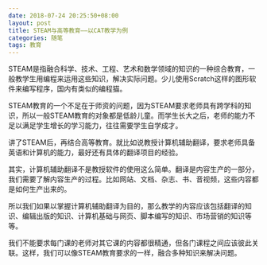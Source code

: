 ```yaml
---
date: 2018-07-24 20:25:50+08:00
layout: post
title: STEAM与高等教育——以CAT教学为例
categories: 随笔
tags: 教育
---
```


STEAM是指融合科学、技术、工程、艺术和数学领域的知识的一种综合教育，一般教学生用编程来运用这些知识，解决实际问题。少儿使用Scratch这样的图形软件来编写程序，国内有类似的编程猫。

STEAM教育的一个不足在于师资的问题，因为STEAM要求老师具有跨学科的知识，所以一般STEAM教育的对象都是低龄儿童。而学生长大之后，老师的能力不足以满足学生增长的学习能力，往往需要学生自学成才。

讲了STEAM后，再结合高等教育。就比如说教授计算机辅助翻译，要求老师具备英语和计算机的能力，最好还有具体的翻译项目的经验。

其实，计算机辅助翻译不是教授软件的使用这么简单。翻译是内容生产的一部分，我们需要了解内容生产的过程。比如网站、文档、杂志、书、音视频，这些内容都是如何生产出来的。

所以我们如果以掌握计算机辅助翻译为目的，那么教学的内容应该包括翻译的知识、编辑出版的知识、计算机基础与网页、脚本编写的知识、市场营销的知识等等。

我们不能要求每门课的老师对其它课的内容都很精通，但各门课程之间应该彼此关联。这样，我们可以像STEAM教育要求的一样，融合多种知识来解决问题。
